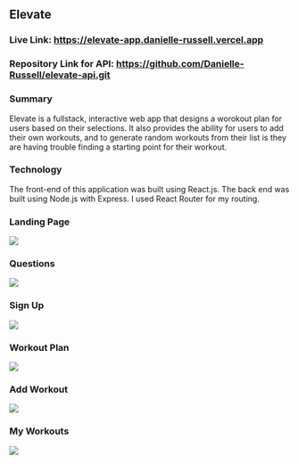 ## Elevate

### Live Link: https://elevate-app.danielle-russell.vercel.app
### Repository Link for API: https://github.com/Danielle-Russell/elevate-api.git

### Summary

Elevate is a fullstack, interactive web app that designs a worokout plan for users based on their selections. It also provides the ability for users to add their own workouts, and to generate random workouts from their list is they are having trouble finding a starting point for their workout.

### Technology

The front-end of this application was built using React.js. The back end was built using Node.js with Express. I used React Router for my routing.

### Landing Page 

<img src="./landing.png" />


### Questions

<img src="./goals.png" />

### Sign Up

<img src="./signup.png" />

### Workout Plan

<img src="./workouts.png" >

### Add Workout 

<img src="./newworkout.png">

### My Workouts 

<img src="./myworkouts.png" />